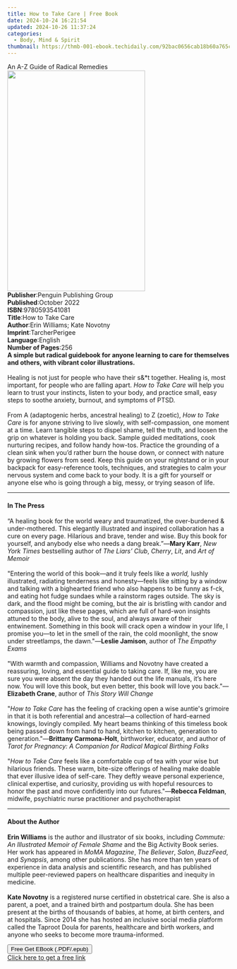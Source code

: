 ```yaml
---
title: How to Take Care | Free Book
date: 2024-10-24 16:21:54
updated: 2024-10-26 11:37:24
categories:
  - Body, Mind & Spirit
thumbnail: https://thmb-001-ebook.techidaily.com/92bac0656cab18b60a765c99adf8ff8276ecc17895a507b7337432115a879c98.jpg
---
```

<main id="book-container">
  <div class="flex flex-col">
    <div class="book-brief flex-1 py-6 px-4 sm:p-6 md:py-10 md:px-8">
      <!-- brief-->
      <div class="book-brief-main">An A-Z Guide of Radical Remedies</div>
    </div>
    <div
      class="book-meta-info flex-1 grid gap-4 col-start-1 col-end-3 row-start-1 sm:mb-6 sm:grid-cols-4 lg:gap-6 lg:col-start-2 lg:row-end-6 lg:row-span-6 lg:mb-0"
    >
      <div
        class="book-meta-info-left place-content-center mt-4 p-4 text-sm leading-6 col-start-2 col-span-2 dark:text-slate-400"
      >
        <img
          class="w-full h-500 object-cover rounded-lg sm:h-255 sm:col-span-2 lg:col-span-full"
          src="https://img-001-ebook.techidaily.com/d58d53f21c87501a64de4120e08ba48f7940d1f1a8d1371938c5bbc37eb08342.jpg"
          alt=""
          width="312"
          height="500"
        />
      </div>
      <div
        class="book-meta-info-right mt-2 col-start-1 row-start-2 col-span-3 self-center"
      >
        <!-- meta data  -->
        <div class="flex flex-col px-4 md:px-8">
          <div class="flex-1">
            <strong>Publisher</strong>:<span class="px-2"
              >Penguin Publishing Group</span
            >
          </div>
          <div class="flex-1">
            <strong>Published</strong>:<span class="px-2">October 2022</span>
          </div>
          <div class="flex-1">
            <strong>ISBN</strong>:<span class="px-2">9780593541081</span>
          </div>
          <div class="flex-1">
            <strong>Title</strong>:<span class="px-2">How to Take Care</span>
          </div>
          <div class="flex-1">
            <strong>Author</strong>:<span class="px-2"
              >Erin Williams; Kate Novotny</span
            >
          </div>
          <div class="flex-1">
            <strong>Imprint</strong>:<span class="px-2">TarcherPerigee</span>
          </div>
          <div class="flex-1">
            <strong>Language</strong>:<span class="px-2">English</span>
          </div>
          <div class="flex-1">
            <strong>Number of Pages</strong>:<span class="px-2">256</span>
          </div>
        </div>
      </div>
    </div>
    <div class="book-description flex-1 py-6 px-4 sm:p-6 md:py-10 md:px-8">
      <div class="book-description-main">
        <div accordion-content="" id="description">
          <b
            >A simple but radical guidebook for anyone learning to care for
            themselves and others, with vibrant color illustrations. </b
          ><br /><br />Healing is not just for people who have their s&amp;*t
          together. Healing is, most important, for people who are falling
          apart. <i>How to Take Care </i>will help you learn to trust your
          instincts, listen to your body, and practice small, easy steps to
          soothe anxiety, burnout, and symptoms of PTSD.<br /><br />From A
          (adaptogenic herbs, ancestral healing) to Z (zoetic),
          <i>How to Take Care</i> is for anyone striving to live slowly, with
          self-compassion, one moment at a time. Learn tangible steps to dispel
          shame, tell the truth, and loosen the grip on whatever is holding you
          back. Sample guided meditations, cook nurturing recipes, and follow
          handy how-tos. Practice the grounding of a clean sink when you’d
          rather burn the house down, or connect with nature by growing flowers
          from seed. Keep this guide on your nightstand or in your backpack for
          easy-reference tools, techniques, and strategies to calm your nervous
          system and come back to your body. It is a gift for yourself or anyone
          else who is going through a big, messy, or trying season of life.
        </div>
        <div class="accordion-fader"></div>
      </div>
    </div>
    <div class="book-excerpts flex-1 py-6 px-4 sm:p-6 md:py-10 md:px-8">
      <!-- excerpts-->
      <div class="book-excerpts-main">
        <hr />
        <h4 class="placeholder placeholder-heading">
          <span>In The Press</span>
        </h4>
        <p>
          “A healing book for the world weary and traumatized, the over-burdened
          &amp; under-mothered. This elegantly illustrated and inspired
          collaboration has a cure on every page. Hilarious and brave, tender
          and wise. Buy this book for yourself, and anybody else who needs a
          dang break.”—<b>Mary Karr</b>, <i>New York Times</i> bestselling
          author of <i>The</i> <i>Liars’ Club</i>, <i>Cherry</i>, <i>Lit</i>,
          and<i> Art of Memoir</i><b><br /></b><br />"Entering the world of this
          book—and it truly feels like a <i>world,</i> lushly illustrated,
          radiating tenderness and honesty—feels like sitting by a window and
          talking with a bighearted friend who also happens to be funny as f-ck,
          and eating hot fudge sundaes while a rainstorm rages outside. The sky
          is dark, and the flood might be coming, but the air is bristling with
          candor and compassion, just like these pages, which are full of
          hard-won insights attuned to the body, alive to the soul, and always
          aware of their entwinement. Something in this book will crack open a
          window in your life, I promise you—to let in the smell of the rain,
          the cold moonlight, the snow under streetlamps, the dawn."—<b
            >Leslie Jamison</b
          >, author of <i>The Empathy Exams<br /></i><br />"With warmth and
          compassion, Williams and Novotny have created a reassuring, loving,
          and essential guide to taking care. If, like me, you are sure you were
          absent the day they handed out the life manuals, it’s here now. You
          will love this book, but even better, this book will love you
          back."—<b>Elizabeth Crane</b>, author of <i>This Story Will Change</i
          ><br /><br />"<i>How to Take Care</i> has the feeling of cracking open
          a wise auntie's grimoire in that it is both referential and
          ancestral—a collection of hard-earned knowings, lovingly compiled. My
          heart beams thinking of this timeless book being passed down from hand
          to hand, kitchen to kitchen, generation to generation."—<b
            >Brittany Carmona-Holt</b
          >, birthworker, educator, and author of
          <i
            >Tarot for Pregnancy: A Companion for Radical Magical Birthing
            Folks</i
          ><br /><br />"<i>How to Take Care</i> feels like a comfortable cup of
          tea with your wise but hilarious friends. These warm, bite-size
          offerings of healing make doable that ever illusive idea of self-care.
          They deftly&nbsp;weave personal experience, clinical expertise, and
          curiosity, providing us with hopeful resources to honor the past and
          move confidently into our futures."—<b>Rebecca Feldman</b>, midwife,
          psychiatric nurse practitioner and psychotherapist
        </p>
      </div>
    </div>
    <div class="book-about-author flex-1 py-6 px-4 sm:p-6 md:py-10 md:px-8">
      <!-- about author-->
      <div class="book-main-author-main">
        <hr />
        <h4 class="placeholder placeholder-heading">
          <span>About the Author</span>
        </h4>
        <p>
          <b>Erin Williams</b> is the author and illustrator of six books,
          including <i>Commute: An Illustrated Memoir of Female Shame</i> and
          the Big Activity Book series. Her work has appeared in
          <i>MoMA Magazine</i>, <i>The Believer</i>, <i>Salon</i>,
          <i>BuzzFeed</i>, and <i>Synapsis</i>, among other publications. She
          has more than ten years of experience in data analysis and scientific
          research, and has published multiple peer-reviewed papers on
          healthcare disparities and inequity in medicine.<br />&nbsp;<br /><b
            >Kate Novotny</b
          >
          is a registered nurse certified in obstetrical care. She is also a
          parent, a poet, and a trained birth and postpartum doula. She has been
          present at the births of thousands of babies, at home, at birth
          centers, and at hospitals. Since 2014 she has hosted an inclusive
          social media platform called the Taproot Doula for parents, healthcare
          and birth workers, and anyone who seeks to become more
          trauma-informed.
        </p>
      </div>
    </div>
    <div class="book-free-get flex-1 py-6 px-4 sm:p-6 md:py-10 md:px-8">
      <button
        id="btn-free-get"
        class="bg-blue-500 hover:bg-blue-700 text-white font-bold py-2 px-4 rounded"
      >
        Free Get EBook (.PDF/.epub)
      </button>
      <div id="countdown-display" class="px-2 text-lg mt-2"></div>
      <a
        id="free-link"
        class="hidden bg-blue-500 hover:bg-blue-700 text-white font-bold py-2 px-4 rounded"
        href="https://www.ebooks.com/en-us/book/210465687/how-to-take-care/erin-williams/"
        target="_blank"
        >Click here to get a free link</a
      >
    </div>
    <script>
      let countdownTime = 0;
      let countdownInterval = null;
      document
        .getElementById('btn-free-get')
        .addEventListener('click', startCountdown);
      function startCountdown() {
        countdownTime = new Date().getTime() + 60000 * 3;
        countdownInterval = setInterval(updateCountdown, 1000);
        document.getElementById('btn-free-get').disabled = true;
        document
          .getElementById('btn-free-get')
          .classList.add('bg-gray-500', 'cursor-not-allowed');
      }
      function updateCountdown() {
        let currentTime = new Date().getTime();
        let timeLeft = countdownTime - currentTime;
        let secondsLeft = Math.floor(timeLeft / 1000);
        document.getElementById('countdown-display').innerHTML =
          `Remaining time: ${secondsLeft} seconds.`;
        if (secondsLeft <= 0) {
          clearInterval(countdownInterval);
          document.getElementById('btn-free-get').classList.add('hidden');
          document.getElementById('free-link').classList.remove('hidden');
          document.getElementById('countdown-display').innerHTML = '';
        }
      }
    </script>
  </div>
</main>
